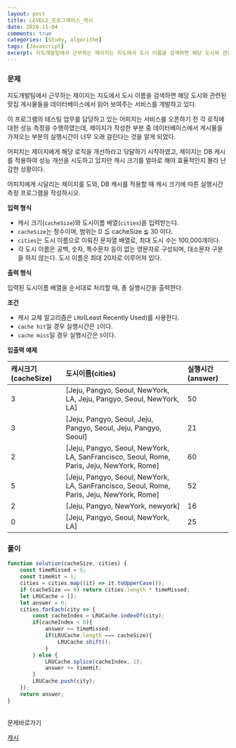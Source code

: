 ```yaml
---
layout: post
title: LEVEL2_프로그래머스_캐시
date: 2020-11-04
comments: true
categories: [Study, algorithm]
tags: [Javascript]
excerpt: 지도개발팀에서 근무하는 제이지는 지도에서 도시 이름을 검색하면 해당 도시와 관련된 맛집 게시물들을 데이터베이스에서 읽어 보여주는 서비스를 개발하고 있다.
---
```


### 문제

지도개발팀에서 근무하는 제이지는 지도에서 도시 이름을 검색하면 해당 도시와 관련된 맛집 게시물들을 데이터베이스에서 읽어 보여주는 서비스를 개발하고 있다.

이 프로그램의 테스팅 업무를 담당하고 있는 어피치는 서비스를 오픈하기 전 각 로직에 대한 성능 측정을 수행하였는데, 제이지가 작성한 부분 중 데이터베이스에서 게시물을 가져오는 부분의 실행시간이 너무 오래 걸린다는 것을 알게 되었다.

어피치는 제이지에게 해당 로직을 개선하라고 닦달하기 시작하였고, 제이지는 DB 캐시를 적용하여 성능 개선을 시도하고 있지만 캐시 크기를 얼마로 해야 효율적인지 몰라 난감한 상황이다.

어피치에게 시달리는 제이지를 도와, DB 캐시를 적용할 때 캐시 크기에 따른 실행시간 측정 프로그램을 작성하시오.
<br>

**입력 형식**

- 캐시 크기(`cacheSize`)와 도시이름 배열(`cities`)을 입력받는다.
- `cacheSize`는 정수이며, 범위는 0 ≦ cacheSize ≦ 30 이다.
- `cities`는 도시 이름으로 이뤄진 문자열 배열로, 최대 도시 수는 100,000개이다.
- 각 도시 이름은 공백, 숫자, 특수문자 등이 없는 영문자로 구성되며, 대소문자 구분을 하지 않는다. 도시 이름은 최대 20자로 이루어져 있다.

**출력 형식**

입력된 도시이름 배열을 순서대로 처리할 때, 총 실행시간을 출력한다.

**조건**

- 캐시 교체 알고리즘은 `LRU`(Least Recently Used)를 사용한다.
- `cache hit`일 경우 실행시간은 `1`이다.
- `cache miss`일 경우 실행시간은 `5`이다.


**입출력 예제**

| 캐시크기(cacheSize) | 도시이름(cities) | 실행시간(answer) | 
| :----- | :----- | :----- | 
| 3 | [Jeju, Pangyo, Seoul, NewYork, LA, Jeju, Pangyo, Seoul, NewYork, LA] | 50 |
| 3 | [Jeju, Pangyo, Seoul, Jeju, Pangyo, Seoul, Jeju, Pangyo, Seoul] | 21 |
| 2 | [Jeju, Pangyo, Seoul, NewYork, LA, SanFrancisco, Seoul, Rome, Paris, Jeju, NewYork, Rome]	| 60 |
| 5 | [Jeju, Pangyo, Seoul, NewYork, LA, SanFrancisco, Seoul, Rome, Paris, Jeju, NewYork, Rome]	| 52 |
| 2 | [Jeju, Pangyo, NewYork, newyork] | 16 |
| 0 | [Jeju, Pangyo, Seoul, NewYork, LA] | 25 |


### 풀이

```javascript
function solution(cacheSize, cities) {
    const timeMissed = 5;
    const timeHit = 1;
    cities = cities.map((it) => it.toUpperCase());
    if (cacheSize == 0) return cities.length * timeMissed;
    let LRUCache = [];
    let answer = 0;
    cities.forEach(city => {
        const cacheIndex = LRUCache.indexOf(city);
        if(cacheIndex < 0){
            answer += timeMissed;
            if(LRUCache.length === cacheSize){
                LRUCache.shift();
            }
        } else {
            LRUCache.splice(cacheIndex, 1);
            answer += timeHit;
        }
        LRUCache.push(city);
    });
    return answer;
}
```

<br>
<span class="reference">문제바로가기</span>

[캐시](https://programmers.co.kr/learn/courses/30/lessons/17680)
